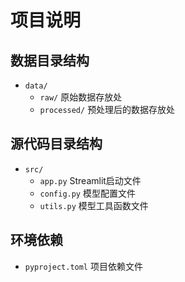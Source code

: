 # 项目说明

## 数据目录结构
- `data/`
  - `raw/`              原始数据存放处
  - `processed/`        预处理后的数据存放处

## 源代码目录结构
- `src/`
  - `app.py`            Streamlit启动文件
  - `config.py`         模型配置文件
  - `utils.py`          模型工具函数文件

## 环境依赖
- `pyproject.toml`     项目依赖文件
